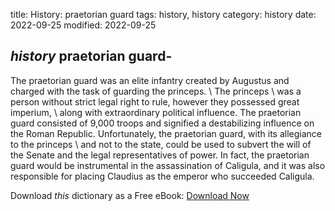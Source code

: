 title: History: praetorian guard
tags: history, history
category: history
date: 2022-09-25
modified: 2022-09-25

## _history_  praetorian guard-
The praetorian guard was an elite infantry
created by Augustus and charged with the task of guarding the
princeps. \ The   princeps \ was a person without strict legal
right to rule, however they possessed great   imperium, \ along with
extraordinary political influence.  The praetorian guard consisted of 9,000
troops and signified a destabilizing influence on the Roman Republic.
Unfortunately, the praetorian guard, with its allegiance to the
princeps \ and not to the state, could be used to subvert the will
of the Senate and the legal representatives of power.  In fact, the
praetorian guard would be instrumental in the assassination of
Caligula, and it was also responsible for placing Claudius as
the emperor who succeeded Caligula.


Download *this* dictionary as a Free eBook: [Download Now]({static}static/CairnsHistoryDictionary.pdf)

